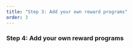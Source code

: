 ```yaml
---
title: "Step 3: Add your own reward programs"
order: 3
---
```


### Step 4: Add your own reward programs

<ve8020-admin-Step4 />
